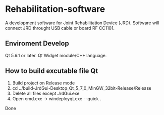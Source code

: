 # Rehabilitation-software
 A development software for Joint Rehabilitation Device (JRD).
 Software will connect JRD throught USB cable or board RF CC1101.

## Enviroment Develop
 Qt 5.6.1 or later.
 Qt Widget module/C++ language.
 
## How to build excutable file Qt
1. Build project on Release mode
2. cd ../build-JrdGui-Desktop_Qt_5_7_0_MinGW_32bit-Release/Release
3. Delete all files except JrdGui.exe
4. Open cmd.exe -> windeployqt.exe --quick .

Done


